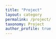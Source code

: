 ```yaml
---
title: "Project"
layout: category
permalink: /project/
taxonomy: Project
author_profile: true
---
```


